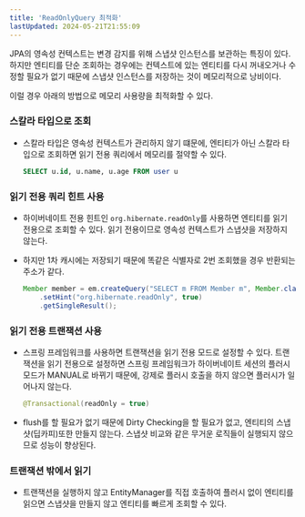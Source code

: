 ```yaml
---
title: 'ReadOnlyQuery 최적화'
lastUpdated: 2024-05-21T21:55:09
---
```


JPA의 영속성 컨텍스트는 변경 감지를 위해 스냅샷 인스턴스를 보관하는 특징이 있다. 하지만 엔티티를 단순 조회하는 경우에는 컨텍스트에 있는 엔티티를 다시 꺼내오거나 수정할 필요가 없기 때문에 스냅샷 인스턴스를 저장하는 것이 메모리적으로 낭비이다.

이럴 경우 아래의 방법으로 메모리 사용량을 최적화할 수 있다.

### 스칼라 타입으로 조회

- 스칼라 타입은 영속성 컨텍스트가 관리하지 않기 떄문에, 엔티티가 아닌 스칼라 타입으로 조회하면 읽기 전용 쿼리에서 메모리를 절약할 수 있다.

    ```sql
    SELECT u.id, u.name, u.age FROM user u
    ```

### 읽기 전용 쿼리 힌트 사용

- 하이버네이트 전용 힌트인 `org.hibernate.readOnly`를 사용하면 엔티티를 읽기 전용으로 조회할 수 있다. 읽기 전용이므로 영속성 컨텍스트가 스냅샷을 저장하지 않는다.

- 하지만 1차 캐시에는 저장되기 때문에 똑같은 식별자로 2번 조회했을 경우 반환되는 주소가 같다.

    ```java
    Member member = em.createQuery("SELECT m FROM Member m", Member.class)
        .setHint("org.hibernate.readOnly", true)
        .getSingleResult();
    ```

### 읽기 전용 트랜잭션 사용

- 스프링 프레임워크를 사용하면 트랜잭션을 읽기 전용 모드로 설정할 수 있다. 트랜잭션을 읽기 전용으로 설정하면 스프링 프레임워크가 하이버네이트 세션의 플러시 모드가 MANUAL로 바뀌기 때문에, 강제로 플러시 호출을 하지 않으면 플러시가 일어나지 않는다.

    ```java
    @Transactional(readOnly = true)
    ```

- flush를 할 필요가 없기 때문에 Dirty Checking을 할 필요가 없고, 엔티티의 스냅샷(딥카피)또한 만들지 않는다. 스냅샷 비교와 같은 무거운 로직들이 실행되지 않으므로 성능이 향상된다.

### 트랜잭션 밖에서 읽기

- 트랜잭션을 실행하지 않고 EntityManager를 직접 호출하여 플러시 없이 엔티티를 읽으면 스냅샷을 만들지 않고 엔티티를 빠르게 조회할 수 있다. 